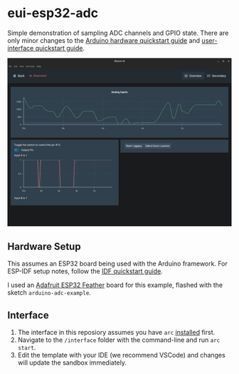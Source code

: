 # eui-esp32-adc
Simple demonstration of sampling ADC channels and GPIO state. There are only minor changes to the [Arduino hardware quickstart guide](https://electricui.com/docs/hardware/arduino) and [user-interface quickstart guide](https://electricui.com/docs/interface/quickstart).

![ui_screenshot](docs/ui_screenshot.png)

## Hardware Setup

This assumes an ESP32 board being used with the Arduino framework. For ESP-IDF setup notes, follow the [IDF quickstart guide](https://electricui.com/docs/hardware/esp32).

I used an [Adafruit ESP32 Feather](https://www.adafruit.com/product/3405) board for this example, flashed with the sketch `arduino-adc-example`.



## Interface

1. The interface in this reposiory assumes you have `arc` [installed](https://electricui.com/install) first.
2. Navigate to the `/interface` folder with the command-line and run `arc start`.
3. Edit the template with your IDE (we recommend VSCode) and changes will update the sandbox immediately.

